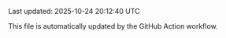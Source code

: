 Last updated: 2025-10-24 20:12:40 UTC

This file is automatically updated by the GitHub Action workflow.
